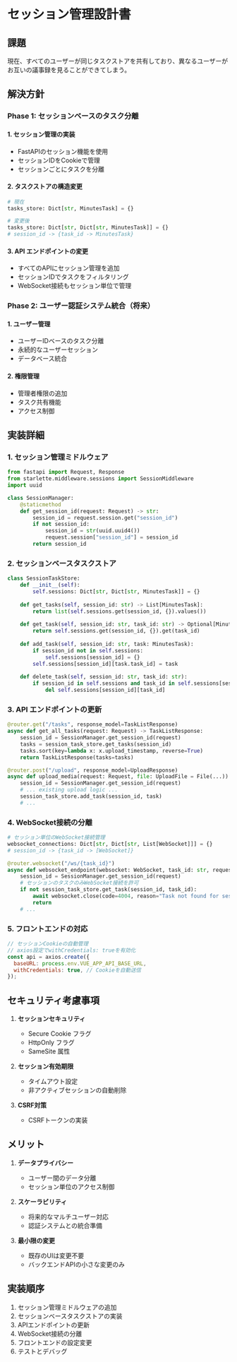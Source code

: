# セッション管理設計書

## 課題
現在、すべてのユーザーが同じタスクストアを共有しており、異なるユーザーがお互いの議事録を見ることができてしまう。

## 解決方針

### Phase 1: セッションベースのタスク分離

#### 1. セッション管理の実装
- FastAPIのセッション機能を使用
- セッションIDをCookieで管理
- セッションごとにタスクを分離

#### 2. タスクストアの構造変更
```python
# 現在
tasks_store: Dict[str, MinutesTask] = {}

# 変更後
tasks_store: Dict[str, Dict[str, MinutesTask]] = {}
# session_id -> {task_id -> MinutesTask}
```

#### 3. API エンドポイントの変更
- すべてのAPIにセッション管理を追加
- セッションIDでタスクをフィルタリング
- WebSocket接続もセッション単位で管理

### Phase 2: ユーザー認証システム統合（将来）

#### 1. ユーザー管理
- ユーザーIDベースのタスク分離
- 永続的なユーザーセッション
- データベース統合

#### 2. 権限管理
- 管理者権限の追加
- タスク共有機能
- アクセス制御

## 実装詳細

### 1. セッション管理ミドルウェア

```python
from fastapi import Request, Response
from starlette.middleware.sessions import SessionMiddleware
import uuid

class SessionManager:
    @staticmethod
    def get_session_id(request: Request) -> str:
        session_id = request.session.get("session_id")
        if not session_id:
            session_id = str(uuid.uuid4())
            request.session["session_id"] = session_id
        return session_id
```

### 2. セッションベースタスクストア

```python
class SessionTaskStore:
    def __init__(self):
        self.sessions: Dict[str, Dict[str, MinutesTask]] = {}
    
    def get_tasks(self, session_id: str) -> List[MinutesTask]:
        return list(self.sessions.get(session_id, {}).values())
    
    def get_task(self, session_id: str, task_id: str) -> Optional[MinutesTask]:
        return self.sessions.get(session_id, {}).get(task_id)
    
    def add_task(self, session_id: str, task: MinutesTask):
        if session_id not in self.sessions:
            self.sessions[session_id] = {}
        self.sessions[session_id][task.task_id] = task
    
    def delete_task(self, session_id: str, task_id: str):
        if session_id in self.sessions and task_id in self.sessions[session_id]:
            del self.sessions[session_id][task_id]
```

### 3. API エンドポイントの更新

```python
@router.get("/tasks", response_model=TaskListResponse)
async def get_all_tasks(request: Request) -> TaskListResponse:
    session_id = SessionManager.get_session_id(request)
    tasks = session_task_store.get_tasks(session_id)
    tasks.sort(key=lambda x: x.upload_timestamp, reverse=True)
    return TaskListResponse(tasks=tasks)

@router.post("/upload", response_model=UploadResponse)
async def upload_media(request: Request, file: UploadFile = File(...)) -> UploadResponse:
    session_id = SessionManager.get_session_id(request)
    # ... existing upload logic ...
    session_task_store.add_task(session_id, task)
    # ...
```

### 4. WebSocket接続の分離

```python
# セッション単位のWebSocket接続管理
websocket_connections: Dict[str, Dict[str, List[WebSocket]]] = {}
# session_id -> {task_id -> [WebSocket]}

@router.websocket("/ws/{task_id}")
async def websocket_endpoint(websocket: WebSocket, task_id: str, request: Request):
    session_id = SessionManager.get_session_id(request)
    # セッションのタスクのみWebSocket接続を許可
    if not session_task_store.get_task(session_id, task_id):
        await websocket.close(code=4004, reason="Task not found for session")
        return
    # ...
```

### 5. フロントエンドの対応

```javascript
// セッションCookieの自動管理
// axios設定でwithCredentials: trueを有効化
const api = axios.create({
  baseURL: process.env.VUE_APP_API_BASE_URL,
  withCredentials: true, // Cookieを自動送信
});
```

## セキュリティ考慮事項

1. **セッションセキュリティ**
   - Secure Cookie フラグ
   - HttpOnly フラグ
   - SameSite 属性

2. **セッション有効期限**
   - タイムアウト設定
   - 非アクティブセッションの自動削除

3. **CSRF対策**
   - CSRFトークンの実装

## メリット

1. **データプライバシー**
   - ユーザー間のデータ分離
   - セッション単位のアクセス制御

2. **スケーラビリティ**
   - 将来的なマルチユーザー対応
   - 認証システムとの統合準備

3. **最小限の変更**
   - 既存のUIは変更不要
   - バックエンドAPIの小さな変更のみ

## 実装順序

1. セッション管理ミドルウェアの追加
2. セッションベースタスクストアの実装
3. APIエンドポイントの更新
4. WebSocket接続の分離
5. フロントエンドの設定変更
6. テストとデバッグ